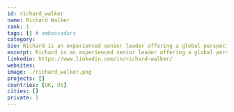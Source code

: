 ```yaml
---
id: richard_walker
name: Richard Walker
rank: 1
tags: [] # ambassadors
category:
bio: Richard is an experienced senior leader offering a global perspective, having lived and worked in Europe, North America and Asia. A passionate, collaborative and decisive leader, he’s demonstrated the ability to drive change and build, motivate and lead teams to achieve outstanding business results in both developed and high growth emerging markets. He was most recently CEO of electric motorcycle start-up, Zero Motorcycles in California and had an extensive career at Hewlett Packard including running the consumer desktop PC business, a $6B piece of the overall PC business. He currently lives and works in Silicon Valley where he provides executive advisory services to a number of start-up companies. He is also a guest lecturer at the Leavey School of Business at Santa Clara University and for the MBA program at USF in San Francisco, focusing his work on international marketing and the humanity of business. ThreeFold is setting out to transform computing as we know it today, in the most economic, socially positive and sustainable manner. Their innovative use of blockchain technology combined with an asset back token will ensure that a neutral, secure internet is available to all. I’m impressed with their mission/vision and I’m delighted to be a ThreeFold Ambassador.
excerpt: Richard is an experienced senior leader offering a global perspective, having lived and worked in Europe, North America and Asia.
linkedin: https://www.linkedin.com/in/richard-walker/
websites: 
image: ./richard_walker.png
projects: []
countries: [UK, US]
cities: []
private: 1
---
```

